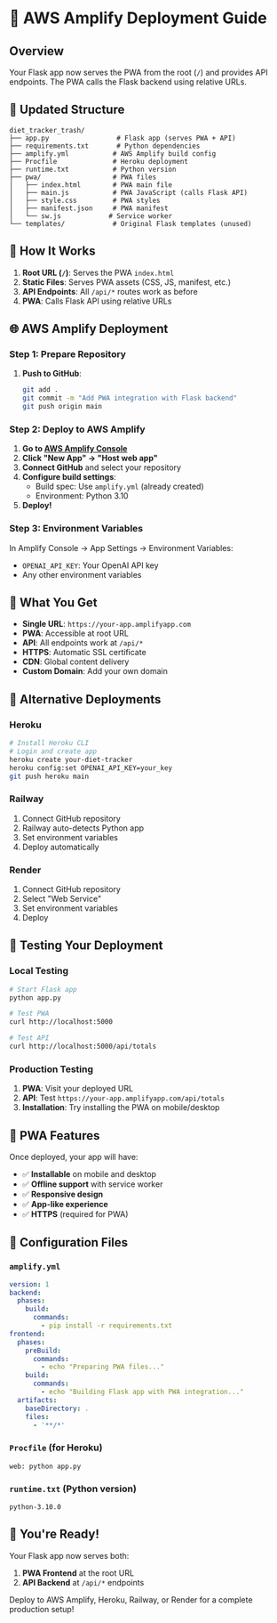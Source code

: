 # 🚀 AWS Amplify Deployment Guide

## Overview
Your Flask app now serves the PWA from the root (`/`) and provides API endpoints. The PWA calls the Flask backend using relative URLs.

## 📁 Updated Structure
```
diet_tracker_trash/
├── app.py                 # Flask app (serves PWA + API)
├── requirements.txt       # Python dependencies
├── amplify.yml           # AWS Amplify build config
├── Procfile              # Heroku deployment
├── runtime.txt           # Python version
├── pwa/                  # PWA files
│   ├── index.html        # PWA main file
│   ├── main.js           # PWA JavaScript (calls Flask API)
│   ├── style.css         # PWA styles
│   ├── manifest.json     # PWA manifest
│   └── sw.js            # Service worker
└── templates/            # Original Flask templates (unused)
```

## 🔧 How It Works

1. **Root URL (`/`)**: Serves the PWA `index.html`
2. **Static Files**: Serves PWA assets (CSS, JS, manifest, etc.)
3. **API Endpoints**: All `/api/*` routes work as before
4. **PWA**: Calls Flask API using relative URLs

## 🌐 AWS Amplify Deployment

### Step 1: Prepare Repository
1. **Push to GitHub**:
   ```bash
   git add .
   git commit -m "Add PWA integration with Flask backend"
   git push origin main
   ```

### Step 2: Deploy to AWS Amplify
1. **Go to [AWS Amplify Console](https://console.aws.amazon.com/amplify/)**
2. **Click "New App" → "Host web app"**
3. **Connect GitHub** and select your repository
4. **Configure build settings**:
   - Build spec: Use `amplify.yml` (already created)
   - Environment: Python 3.10
5. **Deploy!**

### Step 3: Environment Variables
In Amplify Console → App Settings → Environment Variables:
- `OPENAI_API_KEY`: Your OpenAI API key
- Any other environment variables

## 🎯 What You Get

- **Single URL**: `https://your-app.amplifyapp.com`
- **PWA**: Accessible at root URL
- **API**: All endpoints work at `/api/*`
- **HTTPS**: Automatic SSL certificate
- **CDN**: Global content delivery
- **Custom Domain**: Add your own domain

## 🔄 Alternative Deployments

### Heroku
```bash
# Install Heroku CLI
# Login and create app
heroku create your-diet-tracker
heroku config:set OPENAI_API_KEY=your_key
git push heroku main
```

### Railway
1. Connect GitHub repository
2. Railway auto-detects Python app
3. Set environment variables
4. Deploy automatically

### Render
1. Connect GitHub repository
2. Select "Web Service"
3. Set environment variables
4. Deploy

## 🧪 Testing Your Deployment

### Local Testing
```bash
# Start Flask app
python app.py

# Test PWA
curl http://localhost:5000

# Test API
curl http://localhost:5000/api/totals
```

### Production Testing
1. **PWA**: Visit your deployed URL
2. **API**: Test `https://your-app.amplifyapp.com/api/totals`
3. **Installation**: Try installing the PWA on mobile/desktop

## 📱 PWA Features

Once deployed, your app will have:
- ✅ **Installable** on mobile and desktop
- ✅ **Offline support** with service worker
- ✅ **Responsive design**
- ✅ **App-like experience**
- ✅ **HTTPS** (required for PWA)

## 🔧 Configuration Files

### `amplify.yml`
```yaml
version: 1
backend:
  phases:
    build:
      commands:
        - pip install -r requirements.txt
frontend:
  phases:
    preBuild:
      commands:
        - echo "Preparing PWA files..."
    build:
      commands:
        - echo "Building Flask app with PWA integration..."
  artifacts:
    baseDirectory: .
    files:
      - '**/*'
```

### `Procfile` (for Heroku)
```
web: python app.py
```

### `runtime.txt` (Python version)
```
python-3.10.0
```

## 🎉 You're Ready!

Your Flask app now serves both:
1. **PWA Frontend** at the root URL
2. **API Backend** at `/api/*` endpoints

Deploy to AWS Amplify, Heroku, Railway, or Render for a complete production setup!
